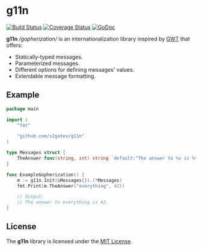 # g11n
[![Build Status](https://travis-ci.org/s2gatev/g11n.svg?branch=master)](https://travis-ci.org/s2gatev/g11n)
[![Coverage Status](https://coveralls.io/repos/s2gatev/g11n/badge.svg?branch=master&service=github)](https://coveralls.io/github/s2gatev/g11n?branch=master)
[![GoDoc](https://godoc.org/github.com/golang/gddo?status.svg)](https://godoc.org/github.com/s2gatev/g11n)

**g11n** */gopherization/* is an internationalization library inspired by [GWT](http://www.gwtproject.org/doc/latest/DevGuideI18nMessages.html) that offers:

* Statically-typed messages.
* Parameterized messages.
* Different options for defining messages' values.
* Extendable message formatting.

## Example

```go
package main

import (
	"fmt"

	"github.com/s2gatev/g11n"
)

type Messages struct {
	TheAnswer func(string, int) string `default:"The answer to %v is %v."`
}

func ExampleGopherization() {
	m := g11n.Init(&Messages{}).(*Messages)
	fmt.Print(m.TheAnswer("everything", 42))

	// Output:
	// The answer to everything is 42.
}
```

## License

The **g11n** library is licensed under the [MIT License](LICENSE).
